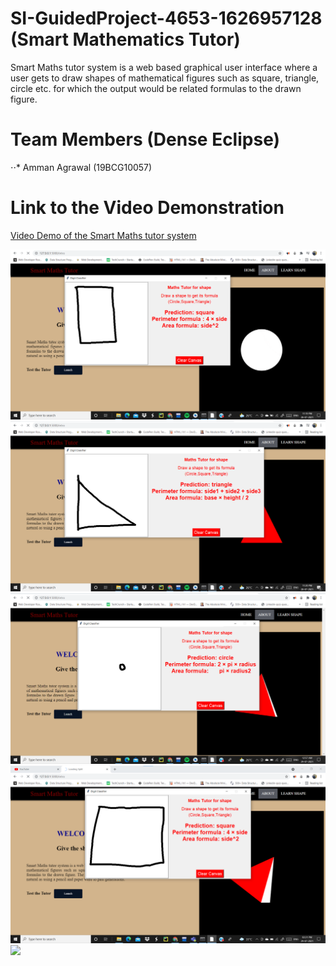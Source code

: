 # SI-GuidedProject-4653-1626957128 (Smart Mathematics Tutor)
Smart Maths tutor system is a web based graphical user interface where a user gets to draw shapes of mathematical figures such as square, triangle, circle etc. for which the output would be related formulas to the drawn figure.

# Team Members (Dense Eclipse)
⋅⋅* Amman Agrawal (19BCG10057)

# Link to the Video Demonstration
[Video Demo of the Smart Maths tutor system](https://drive.google.com/file/d/1qCdk6PJr1ud6CnfLHxN1N5tnRLKB62uj/view?usp=sharing)

![](Screenshots/SS1.png)
![](Screenshots/SS2.png)
![](Screenshots/SS3.png)
![](Screenshots/SS4.png)
![](Screenshots/SS5.png)
